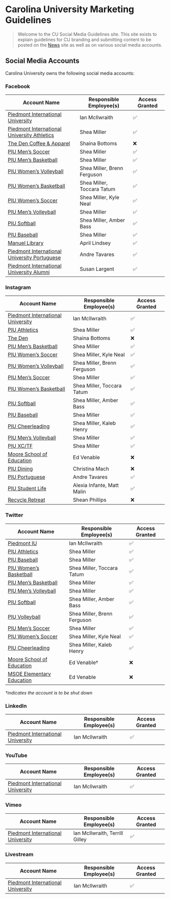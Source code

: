 # Carolina University Marketing Guidelines
> Welcome to the CU Social Media Guidelines site. This site exists to explain guidelines for CU branding and submitting content to be posted on the [News](https://news.carolinau.edu) site as well as on various social media accounts.  

## Social Media Accounts
Carolina University owns the following social media accounts:

### Facebook
| Account Name | Responsible Employee(s) | Access Granted |
|------|------|------|
| [Piedmont International University](https://facebook.com/piedmontiu) | Ian McIlwraith | ✅ |
| [Piedmont International University Athletics](https://www.facebook.com/PIUBruins/) | Shea Miller | ✅ |
| [The Den Coffee & Apparel](https://www.facebook.com/thedenpiu/) | Shaina Bottoms | ❌ |
| [PIU Men’s Soccer](https://www.facebook.com/piumsoc) | Shea Miller | ✅ |
| [PIU Men’s Basketball](https://www.facebook.com/piumensbball/) | Shea Miller | ✅ |
| [PIU Women’s Volleyball](https://www.facebook.com/PIUWVolleyball) | Shea Miller, Brenn Ferguson | ✅ |
| [PIU Women’s Basketball](https://www.facebook.com/PIUWomensBasketball/) | Shea Miller, Toccara Tatum | ✅ |
| [PIU Women’s Soccer](https://www.facebook.com/PIU-Womens-Soccer-280767972744311/) | Shea Miller, Kyle Neal | ✅ |
| [PIU Men’s Volleyball](https://www.facebook.com/PIUMVB) | Shea Miller | ✅ |
| [PIU Softball](https://www.facebook.com/PIUSoftball) | Shea Miller, Amber Bass | ✅ |
| [PIU Baseball](https://www.facebook.com/PIUBaseball) | Shea Miller | ✅ |
| [Manuel Library](https://www.facebook.com/GeorgeMManuelLibrary) | April Lindsey | ✅ |
| [Piedmont International University Portuguese](https://www.facebook.com/PIUPortuguese) | Andre Tavares | ✅ |
| [Piedmont International University Alumni](https://www.facebook.com/PIUalumni) | Susan Largent | ✅ |

### Instagram
| Account Name | Responsible Employee(s) | Access Granted |
|------|------|------|
| [Piedmont International University](https://www.instagram.com/piedmontiu/) | Ian McIlwraith | ✅ |
| [PIU Athletics](https://www.instagram.com/piubruins/) | Shea Miller | ✅ |
| [The Den](https://www.instagram.com/thedenpiu/) | Shaina Bottoms | ❌ |
| [PIU Men’s Basketball](https://www.instagram.com/piumensbball/) | Shea Miller | ✅ |
| [PIU Women’s Soccer](https://www.instagram.com/piuwsoccer/) | Shea Miller, Kyle Neal | ✅ |
| [PIU Women’s Volleyball](https://www.instagram.com/piuvolleyball/) | Shea Miller, Brenn Ferguson | ✅ |
| [PIU Men’s Soccer](https://www.instagram.com/piumsoc/) | Shea Miller | ✅ |
| [PIU Women’s Basketball](https://www.instagram.com/piuladybruins/) | Shea Miller, Toccara Tatum | ✅ |
| [PIU Softball](https://www.instagram.com/piusoftball/) | Shea Miller, Amber Bass | ✅ |
| [PIU Baseball](https://www.instagram.com/piubaseball/) | Shea Miller | ✅ |
| [PIU Cheerleading](https://www.instagram.com/piucheerleading/) | Shea Miller, Kaleb Henry | ✅ |
| [PIU Men’s Volleyball](https://www.instagram.com/piumvball/) | Shea Miller | ✅ |
| [PIU XC/TF](https://www.instagram.com/piu_xctf/) | Shea Miller | ✅ |
| [Moore School of Education](https://www.instagram.com/piuschoolofed/) | Ed Venable | ❌ |
| [PIU Dining](https://www.instagram.com/piudining/) | Christina Mach | ❌ |
| [PIU Portuguese](https://www.instagram.com/piuport/) | Andre Tavares | ✅ |
| [PIU Student Life](https://www.instagram.com/thebruincave/) | Alexia Infante, Matt Malin | ✅ |
| [Recycle Retreat](https://www.instagram.com/recycleretreat/) | Shean Phillips | ❌ |

### Twitter
| Account Name | Responsible Employee(s) | Access Granted |
|------|------|------|
| [Piedmont IU](https://twitter.com/piedmontiu) | Ian McIlwraith | ✅ |
| [PIU Athletics](https://twitter.com/piubruins) | Shea Miller | ✅ |
| [PIU Baseball](https://twitter.com/piubaseball) | Shea Miller | ✅ |
| [PIU Women’s Basketball](https://twitter.com/piuladybruins) | Shea Miller, Toccara Tatum | ✅ |
| [PIU Men’s Basketball](https://twitter.com/piumensbball) | Shea Miller | ✅ |
| [PIU Men’s Volleyball](https://twitter.com/piumvball) | Shea Miller | ✅ |
| [PIU Softball](https://twitter.com/piusoftball) | Shea Miller, Amber Bass | ✅ |
| [PIU Volleyball](https://twitter.com/piuvolleyball) | Shea Miller, Brenn Ferguson | ✅ |
| [PIU Men’s Soccer](https://twitter.com/piumsoc) | Shea Miller | ✅ |
| [PIU Women’s Soccer](https://twitter.com/piuwsoccer) | Shea Miller, Kyle Neal | ✅ |
| [PIU Cheerleading](https://twitter.com/piucheerleading) | Shea Miller, Kaleb Henry | ✅ |
| [Moore School of Education](https://twitter.com/mooreschoolofed) | Ed Venable† | ❌ |
| [MSOE Elementary Education](https://twitter.com/MSOE_Elementary) | Ed Venable | ❌ |

*†indicates the account is to be shut down*

### LinkedIn
| Account Name | Responsible Employee(s) | Access Granted |
|------|------|------|
| [Piedmont International University](https://www.linkedin.com/school/piedmont-international-university/) | Ian McIlwraith | ✅ |

### YouTube
| Account Name | Responsible Employee(s) | Access Granted |
|------|------|------|
| [Piedmont International University](https://www.youtube.com/c/PiedmontInternationalUniversity) | Ian McIlwraith | ✅ |

### Vimeo
| Account Name | Responsible Employee(s) | Access Granted |
|------|------|------|
| [Piedmont International University](https://vimeo.com/piedmontiu) | Ian McIlwraith, Terrill Gilley | ✅ |

### Livestream
| Account Name | Responsible Employee(s) | Access Granted |
|------|------|------|
| [Piedmont International University](https://livestream.com/piu) | Ian McIlwraith | ✅ |